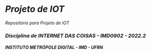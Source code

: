 # *Projeto de IOT*
*Repositório para Projeto de IOT*
### *Disciplina de INTERNET DAS COISAS - IMD0902 - 2022.2*
#### *INSTITUTO METRÓPOLE DIGITAL - IMD - UFRN*
